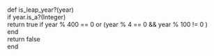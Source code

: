 <br>def is_leap_year?(year)
<br>  if year.is_a?(Integer)
<br>     return true if year % 400 == 0 or (year % 4 == 0 && year % 100 != 0 )
<br>  end
<br>  return false
<br>end
